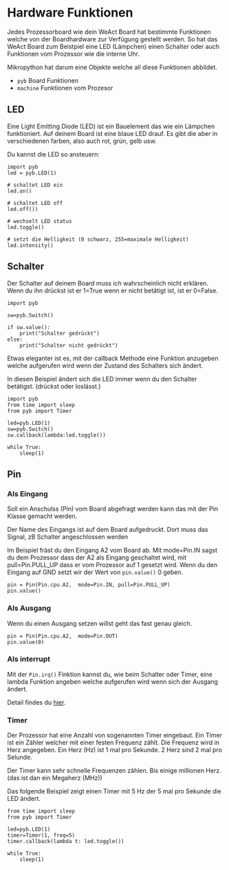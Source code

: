 # Hardware Funktionen

Jedes Prozessorboard wie dein WeAct Board hat bestimmte Funktionen welche von der Boardhardware zur Verfügung gestellt werden. So hat das WeAct Board zum Beistpiel eine LED (Lämpchen) einen Schalter oder auch Funktionen vom Prozessor wie die interne Uhr.

Mikropython hat darum eine Objekte welche all diese Funktionen abbildet.

- `pyb` Board Funktionen
- `machine` Funktionen vom Prozesor


## LED

Eine Light Emitting Diode (LED) ist ein Bauelement das wie ein Lämpchen funktioniert. Auf deinem Board ist eine blaue LED drauf. Es gibt die aber in verschiedenen farben, also auch rot, grün, gelb usw.

Du kannst die LED so ansteuern:

```
import pyb
led = pyb.LED(1)

# schaltet LED ein
led.on()

# schaltet LED off
led.off())

# wechselt LED status 
led.toggle()

# setzt die Helligkeit (0 schwarz, 255=maximale Helligkeit)
led.intensity()
```

## Schalter

Der Schalter auf deinem Board muss ich wahrscheinlich nicht erklären. Wenn du ihn drückst ist er 1=True wenn er nicht betätigt ist, ist er 0=False.


```
import pyb

sw=pyb.Switch()

if sw.value():
    print("Schalter gedrückt")
else:
    print("Schalter nicht gedrückt")

```
Etwas eleganter ist es, mit der callback Methode eine Funktion anzugeben welche aufgerufen wird wenn der Zustand des Schalters sich ändert.

In diesen Beispiel ändert sich die LED immer wenn du den Schalter betätigst. (drückst oder loslässt.)

```
import pyb
from time import sleep
from pyb import Timer

led=pyb.LED(1)
sw=pyb.Switch()
sw.callback(lambda:led.toggle())

while True:
    sleep(1)
```
## Pin

### Als Eingang

Soll ein Anschulss (Pin) vom Board abgefragt werden kann das mit der Pin Klasse gemacht werden.

Der Name des Eingangs ist auf dem Board aufgedruckt. Dort muss das Signal, zB Schalter angeschlossen werden

Im Beispiel fräst du den Eingang A2 vom Board ab. Mit mode=Pin.IN sagst du dem Prozessor dass der A2 als Eingang geschaltet wird, mit pull=Pin.PULL_UP dass er 
vom Prozessor auf 1 gesetzt wird. Wenn du den Eingang auf GND setzt wir der Wert von `pin.value()` 0 geben.

```
pin = Pin(Pin.cpu.A2,  mode=Pin.IN, pull=Pin.PULL_UP)
pin.value()
```
### Als Ausgang

Wenn du einen Ausgang setzen willst geht das fast genau gleich.

```
pin = Pin(Pin.cpu.A2,  mode=Pin.OUT)
pin.value(0)
```

### Als interrupt

Mit der `Pin.irq()` Finktion kannst du, wie beim Schalter oder Timer, eine lambda Funktion angeben welche aufgerufen wird wenn sich der Ausgang ändert.

Detail findes du [hier](https://docs.micropython.org/en/v1.9.3/wipy/library/machine.Pin.html).

### Timer

Der Prozessor hat eine Anzahl von sogenannten Timer eingebaut. Ein Timer ist ein Zähler welcher mit einer festen Frequenz zählt. Die Frequenz wird in Herz angegeben. Ein Herz (Hz) ist 1 mal pro Sekunde. 2 Herz sind 2 mal pro Selunde.

Der Timer kann sehr schnelle Frequenzen zählen. Bis einige millionen Herz. (das ist dan ein Megaherz (MHz))

Das folgende Beispiel zeigt einen Timer mit 5 Hz der 5 mal pro Sekunde die LED ändert.

```
from time import sleep
from pyb import Timer

led=pyb.LED(1)
timer=Timer(1, freq=5)
timer.callback(lambda t: led.toggle())

while True:
    sleep(1)

```
